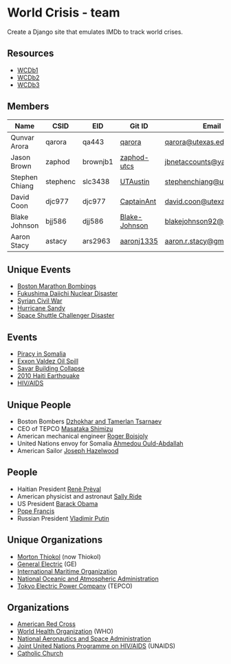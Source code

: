 World Crisis - team
===================
Create a Django site that emulates IMDb to track world crises.

Resources
---------
* [WCDb1](http://www.cs.utexas.edu/users/downing/cs373/drupal/wcdb1)
* [WCDb2](http://www.cs.utexas.edu/users/downing/cs373/drupal/wcdb2)
* [WCDb3](http://www.cs.utexas.edu/users/downing/cs373/drupal/wcdb3)

Members
-------
|Name          |CSID    |EID     |Git ID                                           |Email                    |
|--------------|--------|------- |-------------------------------------------------|-------------------------|
|Qunvar Arora  |qarora  |qa443   |[qarora](https://github.com/qarora)              |qarora@utexas.edu        |
|Jason Brown   |zaphod  |brownjb1|[zaphod-utcs](https://github.com/zaphod-utcs)    |jbnetaccounts@yahoo.com  |
|Stephen Chiang|stephenc|slc3438 |[UTAustin](https://github.com/UTAustin)          |stephenchiang@utexas.edu |
|David Coon    |djc977  |djc977  |[CaptainAnt](https://github.com/CaptainAnt)      |david.coon@utexas.edu    |
|Blake Johnson |bjj586  |djj586  |[Blake-Johnson](https://github.com/Blake-Johnson)|blakejohnson92@utexas.edu|
|Aaron Stacy   |astacy  |ars2963 |[aaronj1335](https://github.com/aaronj1335)      |aaron.r.stacy@gmail.com  |

Unique Events
-------------
* [Boston Marathon Bombings](https://en.wikipedia.org/wiki/Boston_Marathon_bombings)
* [Fukushima Daiichi Nuclear Disaster](http://en.wikipedia.org/wiki/Fukushima_Daiichi_nuclear_disaster)
* [Syrian Civil War](http://en.wikipedia.org/wiki/Syrian_civil_war)
* [Hurricane Sandy](http://en.wikipedia.org/wiki/Hurricane_Sandy)
* [Space Shuttle Challenger Disaster](http://en.wikipedia.org/wiki/Space_Shuttle_Challenger_disaster)

Events
------
* [Piracy in Somalia](http://en.wikipedia.org/wiki/Piracy_in_Somalia)
* [Exxon Valdez Oil Spill](http://en.wikipedia.org/wiki/Exxon_Valdez_oil_spill)
* [Savar Building Collapse](http://en.wikipedia.org/wiki/2013_Savar_building_collapse)
* [2010 Haiti Earthquake](http://en.wikipedia.org/wiki/2010_Haiti_earthquake)
* [HIV/AIDS](http://en.wikipedia.org/wiki/HIV/AIDS)

Unique People
-------------
* Boston Bombers [Dzhokhar and Tamerlan Tsarnaev](http://en.wikipedia.org/wiki/Dzhokhar_and_Tamerlan_Tsarnaev)
* CEO of TEPCO [Masataka Shimizu](http://en.wikipedia.org/wiki/Masataka_Shimizu)
* American mechanical engineer [Roger Boisjoly](http://en.wikipedia.org/wiki/Roger_Boisjoly)
* United Nations envoy for Somalia [Ahmedou Ould-Abdallah](http://en.wikipedia.org/wiki/Ahmedou_Ould-Abdallah)
* American Sailor [Joseph Hazelwood](http://en.wikipedia.org/wiki/Joseph_Hazelwood)

People
------
* Haitian President [Renè Prèval](http://en.wikipedia.org/wiki/Ren%C3%A9_Pr%C3%A9val)
* American physicist and astronaut [Sally Ride](http://en.wikipedia.org/wiki/Sally_Ride)
* US President [Barack Obama](http://en.wikipedia.org/wiki/Barack_Obama)
* [Pope Francis](http://en.wikipedia.org/wiki/Pope_Francis)
* Russian President [Vladimir Putin](http://en.wikipedia.org/wiki/Vladimir_Putin)

Unique Organizations
--------------------
* [Morton Thiokol](http://en.wikipedia.org/wiki/Thiokol) (now Thiokol)
* [General Electric](http://en.wikipedia.org/wiki/General_Electric) (GE)
* [International Maritime Organization](http://en.wikipedia.org/wiki/International_Maritime_Organization)
* [National Oceanic and Atmospheric Administration](https://en.wikipedia.org/wiki/National_Oceanic_and_Atmospheric_Administration)
* [Tokyo Electric Power Company](http://en.wikipedia.org/wiki/Tokyo_Electric_Power_Company) (TEPCO)

Organizations
-------------
* [American Red Cross](http://en.wikipedia.org/wiki/American_Red_Cross)
* [World Health Organization](http://en.wikipedia.org/wiki/World_Health_Organization) (WHO)
* [National Aeronautics and Space Administration](http://en.wikipedia.org/wiki/NASA)
* [Joint United Nations Programme on HIV/AIDS](https://en.wikipedia.org/wiki/Joint_United_Nations_Programme_on_HIV/AIDS) (UNAIDS)
* [Catholic Church](http://en.wikipedia.org/wiki/Catholic_Church)
